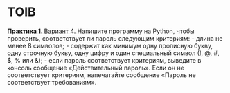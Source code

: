 <h1>TOIB</h1>
<a href="https://github.com/sapperka/TOIB/blob/main/p1.py"> <strong>Практика 1. </strong> Вариант 4. </a>
Напишите программу на Python, чтобы проверить, соответствует ли пароль следующим критериям:
- длина не менее 8 символов;
- содержит как минимум одну прописную букву, одну строчную букву, одну цифру и один специальный символ (!, @, #, $, % или &);
- если пароль соответствует критериям, выведите в консоль сообщение «Действительный пароль». Если он не соответствует критериям, напечатайте сообщение «Пароль не соответствует требованиям».
